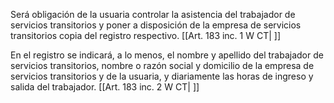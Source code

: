 Será obligación de la usuaria controlar la asistencia del trabajador de servicios transitorios y poner a disposición de la empresa de servicios transitorios copia del registro respectivo. [[Art. 183 inc. 1 W CT| ]]

En el registro se indicará, a lo menos, el nombre y apellido del trabajador de servicios transitorios, nombre o razón social y domicilio de la empresa de servicios transitorios y de la usuaria, y diariamente las horas de ingreso y salida del trabajador. [[Art. 183 inc. 2 W CT| ]]